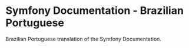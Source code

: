 # Symfony Documentation - Brazilian Portuguese

Brazilian Portuguese translation of the Symfony Documentation.

